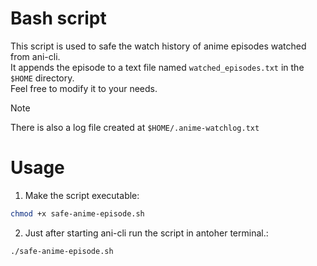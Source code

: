 # Bash script

This script is used to safe the watch history of anime episodes watched from ani-cli. <br>
It appends the episode to a text file named `watched_episodes.txt` in the `$HOME` directory. <br>
Feel free to modify it to your needs.

> [!NOTE]
> There is also a log file created at `$HOME/.anime-watchlog.txt`

# Usage

1. Make the script executable:

```bash
chmod +x safe-anime-episode.sh
```

2. Just after starting ani-cli run the script in antoher terminal.:

```bash
./safe-anime-episode.sh
```
